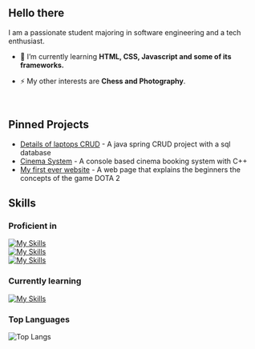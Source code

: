 <!--
**zhane009/zhane009** is a ✨ _special_ ✨ repository because its `README.md` (this file) appears on your GitHub profile.

Here are some ideas to get you started:

- 🔭 I’m currently working on ...
- 🌱 I’m currently learning ...
- 👯 I’m looking to collaborate on ...
- 🤔 I’m looking for help with ...
- 💬 Ask me about ...
- 📫 How to reach me: ...
- 😄 Pronouns: ...
- ⚡ Fun fact: ...
-->

<h2>Hello there</h2>

I am a passionate student majoring in software engineering and a tech enthusiast. 
- 🌱 I’m currently learning **HTML, CSS, Javascript and some of its frameworks.**
<!--- 🔭 I’m currently working on [a weather app with C++]-->
- ⚡ My other interests are **Chess and Photography**.

<br/>

<h2>Pinned Projects</h2>

- [Details of laptops CRUD](github.com/zhane009/laptops) - A java spring CRUD project with a sql database
- [Cinema System](github.com/zhane009/cinema_system) - A console based cinema booking system with C++
- [My first ever website](github.com/zhane009/webdev_assessment) - A web page that explains the beginners the concepts of the game DOTA 2

<h2>Skills</h2>

### Proficient in

[![My Skills](https://skillicons.dev/icons?i=vscode,git,github)](https://skillicons.dev) &nbsp;&nbsp;&nbsp;&nbsp;&nbsp; <br/>
[![My Skills](https://skillicons.dev/icons?i=py,java,spring)](https://skillicons.dev) &nbsp;&nbsp;&nbsp;&nbsp;&nbsp; <br/>
[![My Skills](https://skillicons.dev/icons?i=cpp,mysql)](https://skillicons.dev) &nbsp;&nbsp;&nbsp;&nbsp;&nbsp; <br/>

### Currently learning

[![My Skills](https://skillicons.dev/icons?i=html,css,javascript)](https://skillicons.dev) &nbsp;&nbsp;&nbsp;&nbsp;&nbsp; <br/>

### Top Languages
![Top Langs](https://github-readme-stats.vercel.app/api/top-langs/?username=zhane009&langs_count=10)
